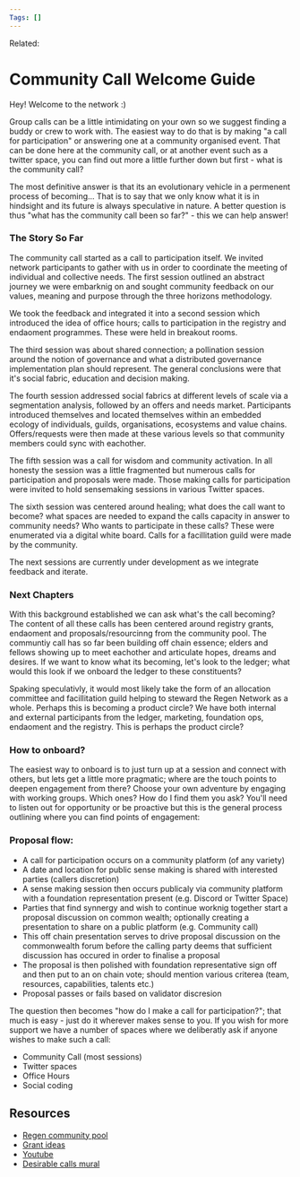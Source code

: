 ```yaml
---
Tags: []
---
```

Related: 
# Community Call Welcome Guide

Hey! Welcome to the network :)

Group calls can be a little intimidating on your own so we suggest finding a buddy or crew to work with. The easiest way to do that is by making "a call for participation" or answering one at a community organised event. That can be done here at the community call, or at another event such as a twitter space, you can find out more a little further down but first - what is the community call?

The most definitive answer is that its an evolutionary vehicle in a permenent process of becoming... That is to say that we only know what it is in hindsight and its future is always speculative in nature. A better question is thus "what has the community call been so far?" - this we can help answer!

### The Story So Far
The community call started as a call to participation itself. We invited network participants to gather with us in order to coordinate the meeting of individual and collective needs. The first session outlined an abstract journey we were embarknig on and sought community feedback on our values, meaning and purpose through the three horizons methodology.

We took the feedback and integrated it into a second session which introduced the idea of office hours; calls to participation in the registry and endaoment programmes. These were held in breakout rooms. 

The third session was about shared connection; a pollination session around the notion of governance and what a distributed governance implementation plan should represent. The general conclusions were that it's social fabric, education and decision making. 

The fourth session addressed social fabrics at different levels of scale via a segmentation analysis, followed by an offers and needs market. Participants introduced themselves and located themselves within an embedded ecology of individuals, guilds, organisations, ecosystems and value chains. Offers/requests were then made at these various levels so that community members could sync with eachother.

The fifth session was a call for wisdom and community activation. In all honesty the session was a little fragmented but numerous calls for participation and proposals were made. Those making calls for participation were invited to hold sensemaking sessions in various Twitter spaces. 

The sixth session was centered around healing; what does the call want to become? what spaces are needed to expand the calls capacity in answer to community needs? Who wants to participate in these calls? These were enumerated via a digital white board. Calls for a facillitation guild were made by the community. 

The next sessions are currently under development as we integrate feedback and iterate. 

### Next Chapters

With this background established we can ask what's the call becoming? The content of all these calls has been centered around registry grants, endaoment and proposals/resourcinng from the community pool. The communtiy call has so far been building off chain essence; elders and fellows showing up to meet eachother and articulate hopes, dreams and desires. If we want to know what its becoming, let's look to the ledger; what would this look if we onboard the ledger to these constituents?

Spaking speculativly, it would most likely take the form of an allocation committee and facillitation guild helping to steward the Regen Network as a whole. Perhaps this is becoming a product circle? We have both internal and external participants from the ledger, marketing, foundation ops, endaoment and the registry. This is perhaps the product circle?

### How to onboard?

The easiest way to onboard is to just turn up at a session and connect with others, but lets get a little more pragmatic; where are the touch points to deepen engagement from there? Choose your own adventure by engaging with working groups. Which ones? How do I find them you ask? You'll need to listen out for opportunity or be proactive but this is the general process outlining where you can find points of engagement:

### Proposal flow:

-   A call for participation occurs on a community platform (of any variety)
-   A date and location for public sense making is shared with interested parties (callers discretion)
-   A sense making session then occurs publicaly via community platform with a foundation representation present (e.g. Discord or Twitter Space)
-   Parties that find synnergy and wish to continue worknig together start a proposal discussion on common wealth; optionally creating a presentation to share on a public platform (e.g. Community call)
-   This off chain presentation serves to drive proposal discussion on the commonwealth forum before the calling party deems that sufficient discussion has occured in order to finalise a proposal
-   The proposal is then polished with foundation representative sign off and then put to an on chain vote; should mention various criterea (team, resources, capabilities, talents etc.)
-   Proposal passes or fails based on validator discresion

The question then becomes "how do I make a call for participation?"; that much is easy - just do it wherever makes sense to you. If you wish for more support we have a number of spaces where we deliberatly ask if anyone wishes to make such a call:

- Community Call (most sessions)
- Twitter spaces
- Office Hours
- Social coding

## Resources
-   [Regen community pool](https://medium.com/regen-network/regen-network-community-pool-4e22fc772585)
-   [Grant ideas](https://commonwealth.im/regen/discussion/3566-community-pool-grant-ideas)
-   [Youtube](https://www.youtube.com/channel/UCGnYBZjDhyDFmtpeqr4apSw)
-   [Desirable calls mural](https://app.mural.co/t/regenfoundation4191/m/regenfoundation4191/1650395059381/44311966ffafc66d23349a6dc3662f038773ca79?sender=u4f7cd2021f18f533f29f7716)